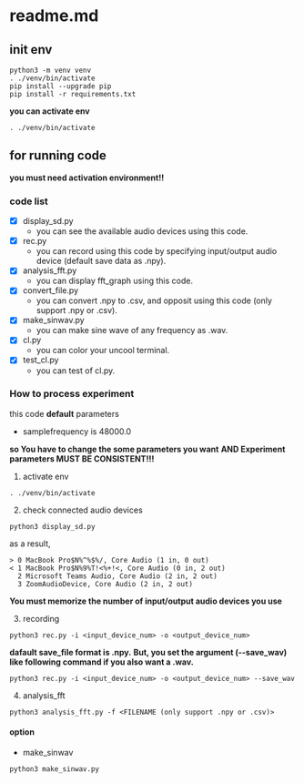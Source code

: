 # readme.md

## init env
```
python3 -m venv venv
. ./venv/bin/activate
pip install --upgrade pip
pip install -r requirements.txt
```

**you can activate env**

```
. ./venv/bin/activate
```


## for running code

**you must need activation environment!!**

### code list

- [x] display_sd.py
    - you can see the available audio devices using this code.
- [x] rec.py
    - you can record using this code by specifying input/output audio device (default save data as .npy).
- [x] analysis_fft.py
    - you can display fft_graph using this code.
- [x] convert_file.py
    - you can convert .npy to .csv, and opposit using this code (only support .npy or .csv).
- [x] make_sinwav.py
    - you can make sine wave of any frequency as .wav.
- [x] cl.py
    - you can color your uncool terminal.
- [x] test_cl.py
    - you can test of cl.py.

### How to process experiment

this code **default** parameters
- samplefrequency is 48000.0

**so You have to change the some parameters you want**
**AND Experiment parameters MUST BE CONSISTENT!!!**

1. activate env

```
. ./venv/bin/activate
```

2. check connected audio devices

```
python3 display_sd.py
```
as a result,

```
> 0 MacBook Pro$N%^%$%/, Core Audio (1 in, 0 out)
< 1 MacBook Pro$N%9%T!<%+!<, Core Audio (0 in, 2 out)
  2 Microsoft Teams Audio, Core Audio (2 in, 2 out)
  3 ZoomAudioDevice, Core Audio (2 in, 2 out)
```

**You must memorize the number of input/output audio devices you use**

3. recording

```
python3 rec.py -i <input_device_num> -o <output_device_num>
```

**dafault save_file format is .npy.**
**But, you set the argument (--save_wav) like following command if you also want a .wav.**

```
python3 rec.py -i <input_device_num> -o <output_device_num> --save_wav
```

4. analysis_fft

```
python3 analysis_fft.py -f <FILENAME (only support .npy or .csv)>
```

#### option

- make_sinwav

```
python3 make_sinwav.py
```

